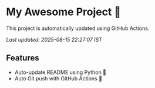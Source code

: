 # My Awesome Project 🚀

This project is automatically updated using GitHub Actions.

_Last updated: 2025-08-15 22:27:07 IST_

## Features
- Auto-update README using Python 🐍
- Auto Git push with GitHub Actions 🤖

